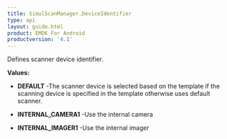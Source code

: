 ```yaml
---
title: SimulScanManager.DeviceIdentifier
type: api
layout: guide.html
product: EMDK For Android
productversion: '4.1'
---
```



Defines scanner device identifier.

**Values:**

* **DEFAULT** -The scanner device is selected based on the template if the scanning device is specified in the template otherwise uses default scanner.

* **INTERNAL_CAMERA1** -Use the internal camera

* **INTERNAL_IMAGER1** -Use the internal imager









